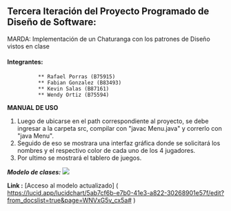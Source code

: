 

## Tercera Iteración del Proyecto Programado de Diseño de Software:

MARDA: Implementación de un Chaturanga con los patrones de Diseño vistos en clase

#### Integrantes: 

              ** Rafael Porras (B75915) 
              ** Fabian Gonzalez (B83493) 
              ** Kevin Salas (B87161)
              ** Wendy Ortiz (B75594)
              
**MANUAL DE USO**

1. Luego de ubicarse en el path correspondiente al proyecto, se debe ingresar a la carpeta src, compilar con "javac Menu.java" y correrlo con "java Menu".
2. Seguido de eso se mostrara una interfaz gráfica donde se solicitará los nombres y el respectivo color de cada uno de los 4 jugadores.
3. Por ultimo se mostrará el tablero de juegos.

***Modelo de clases:***
![](https://i.imgur.com/qSLrmRz.jpg)


**Link :** [Acceso al modelo actualizado] ( https://lucid.app/lucidchart/5ab7cf6b-e7b0-41e3-a822-30268901e57f/edit?from_docslist=true&page=WNVxG5v_cx5a# )
